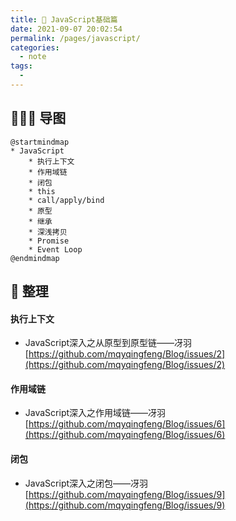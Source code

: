 ```yaml
---
title: 🚗 JavaScript基础篇
date: 2021-09-07 20:02:54
permalink: /pages/javascript/
categories:
  - note
tags:
  -
---
```

## 👨🏻‍💻 导图
```plantuml
@startmindmap
* JavaScript
	* 执行上下文
	* 作用域链
	* 闭包
	* this
	* call/apply/bind
	* 原型
	* 继承
	* 深浅拷贝
	* Promise
	* Event Loop
@endmindmap
```

## 📒 整理

#### 执行上下文
- JavaScript深入之从原型到原型链——冴羽 [https://github.com/mqyqingfeng/Blog/issues/2](https://github.com/mqyqingfeng/Blog/issues/2)

#### 作用域链
- JavaScript深入之作用域链——冴羽 [https://github.com/mqyqingfeng/Blog/issues/6](https://github.com/mqyqingfeng/Blog/issues/6)

#### 闭包
- JavaScript深入之闭包——冴羽 [https://github.com/mqyqingfeng/Blog/issues/9](https://github.com/mqyqingfeng/Blog/issues/9)
